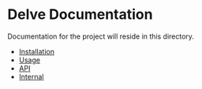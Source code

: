 # Delve Documentation

Documentation for the project will reside in this directory.

- [Installation](installation)
- [Usage](usage)
- [API](api)
- [Internal](internal)
